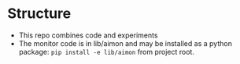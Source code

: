 # Structure

* This repo combines code and experiments
* The monitor code is in lib/aimon and may be installed as a python package: `pip install -e lib/aimon` from project root.

